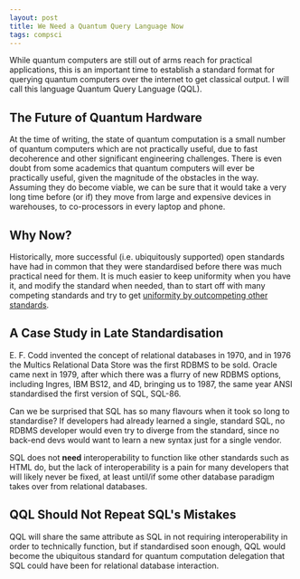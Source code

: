 ```yaml
---
layout: post
title: We Need a Quantum Query Language Now
tags: compsci
---
```

While quantum computers are still out of arms reach for practical applications, this is an important time to establish a standard format for querying quantum computers over the internet to get classical output. I will call this language Quantum Query Language (QQL).

## The Future of Quantum Hardware
At the time of writing, the state of quantum computation is a small number of quantum computers which are not practically useful, due to fast decoherence and other significant engineering challenges.
There is even doubt from some academics that quantum computers will ever be practically useful, given the magnitude of the obstacles in the way.
Assuming they do become viable, we can be sure that it would take a very long time before (or if) they move from large and expensive devices in warehouses, to co-processors in every laptop and phone.

## Why Now?
Historically, more successful (i.e. ubiquitously supported) open standards have had in common that they were standardised before there was much practical need for them.
It is much easier to keep uniformity when you have it, and modify the standard when needed, than to start off with many competing standards and try to get [uniformity by outcompeting other standards](https://xkcd.com/927/).

## A Case Study in Late Standardisation
E. F. Codd invented the concept of relational databases in 1970, and in 1976 the Multics Relational Data Store was the first RDBMS to be sold. Oracle came next in 1979, after which there was a flurry of new RDBMS options, including Ingres, IBM BS12, and 4D, bringing us to 1987, the same year ANSI standardised the first version of SQL, SQL-86.

Can we be surprised that SQL has so many flavours when it took so long to standardise? If developers had already learned a single, standard SQL, no RDBMS developer would even try to diverge from the standard, since no back-end devs would want to learn a new syntax just for a single vendor.

SQL does not **need** interoperability to function like other standards such as HTML do, but the lack of interoperability is a pain for many developers that will likely never be fixed, at least until/if some other database paradigm takes over from relational databases.

## QQL Should Not Repeat SQL's Mistakes
QQL will share the same attribute as SQL in not requiring interoperability in order to technically function, but if standardised soon enough, QQL would become the ubiquitous standard for quantum computation delegation that SQL could have been for relational database interaction.
